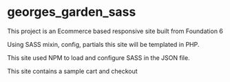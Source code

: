 # georges_garden_sass

This project is an Ecommerce based responsive site built from Foundation 6

Using SASS mixin, config, partials this site will be templated in PHP.

This site used NPM to load and configure SASS in the JSON file.

This site contains a sample cart and checkout
